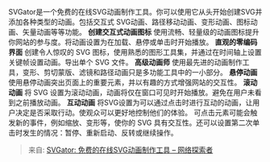 SVGator是一个免费的在线SVG动画制作工具。你可以使用它从头开始创建SVG并添加各种类型的动画。包括交互式 SVG动画、路径移动动画、变形动画、图标动画、矢量动画等等功能。
**创建交互式动画图标**
使用流畅、轻量级的动画图标提升你网站的参与度。将动画设置为在加载、悬停或单击时开始播放。
**直观的零编码界面**
创建令人惊叹的 SVG 图标，使用熟悉的图形工具集，并通过在时间轴上设置关键帧设置动画。导出单个 SVG 文件。
**高级动画师**
使用最先进的动画制作工具，变形、剪切蒙版、滤镜和路径动画只是多功能工具中的一小部分。
**悬停动画**
使用悬停动画突出页面上的重要元素，并以有趣的方式增强网站的交互性。
**滚动动画**
将 SVG 设置为滚动动画，动画将仅在窗口可见时开始播放。避免在用户未看到之前播放动画。
**互动动画**
将SVG设置为可以通过点击时进行互动的动画，让用户决定是否采取行动。使观众可以更好地控制他们的体验。
可点击元素可能会触发新的事件，例如缩放、变形等，使你的 SVG 具有交互性。还可以设置第二次单击时发生的情况：暂停、重新启动、反转或继续操作。

> 来自: [SVGator: 免费的在线SVG动画制作工具 – 网络探索者](https://www.nettsz.com/2817.html)

